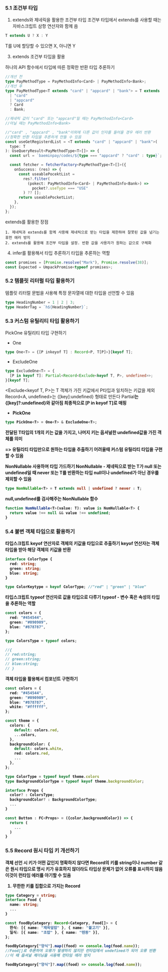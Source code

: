 ### 5.1 조건부 타입

1. extends와 제네릭을 활용한 조건부 타입
   조건부 타입에서 extends를 사용할 때는 자바스크립트 삼항 연산자와 함께 씀

```ts
T extends U ? X : Y
```

T를 U에 할당할 수 있으면 X, 아니면 Y

3. extends 조건부 타입을 활용

하나의 API 함수에서 타입에 따른 정확한 반환 타입 추론하기

```ts
//개선 전
type PayMethodType = PayMethodInfo<Card> | PayMethodInfo<Bank>;
//개선 후
type PayMethodType<T extends "card" | "appcard" | "bank"> = T extends
  | "card"
  | "appcard"
  ? Card
  : Bank;

//제네릭 값이 "card" 또는 "appcard"일 때는 PayMethodInfo<Card>
//아닐 때는 PayMethodInfo<Bank>

//"card" , "appcard" , "bank"이외에 다른 값이 인자를 들어올 경우 에러 반환
//정확한 반환 타입을 추론하게 만들 수 있음
const useGetRegisterdList = <T extends "card" | "appcard" | "bank">(
  type: T
): UseQueryResult<PayMethodType<T>[]> => {
  const url = `baeminpay/codes/${type === "appcard" ? "card" : type}`;

  const fetcher = fetcherFactory<PayMethodType<T>[]>({
    onSuccess: (res) => {
      const useablePocektList =
        res?.filter(
          (pokect: PayMethodInfo<Card> | PayMethodInfo<Bank>) =>
            pocket?.useType === "USE"
        ) ?? [];
      return useablePocketList;
    },
  });
};
```

extends를 활용한 장점

    1. 제네릭과 extends를 함께 사용해 제네릭으로 받는 타입을 제한하여 잘못된 값을 넘기는 휴먼 에러 방지
    2. extends를 활용해 조건부 타입을 설정. 반환 값을 사용자가 원하는 값으로 구체화

4. infer를 활용해서 타입 추론하기
   타입을 추론하는 역할

```ts
const promises = [Promise.resolve("Mark"), Promise.resolve(38)];
const Expected = UmpackPromise<typeof promises>;
```

### 5.2 템플릿 리터럴 타입 활용하기

템플릿 리터럴 문법을 사용해 특정 문자열에 대한 타입을 선언할 수 있음

```ts
type HeadingNumber = 1 | 2 | 3;
type HeaderTag = `h${HeadingNumber}`;
```

### 5.3 커스텀 유틸리티 타입 활용하기

PickOne 유틸리티 타입 구현하기

- One<T>

```ts
type One<T> = {[P inkeyof T] : Record<P, T[P]>}[keyof T];
```

- ExcludeOne<T>

```ts
type ExcludeOne<T> = {
  [P in keyof T]: Partial<Record<Exclude<keyof T, P>, undefined>>;
}[keyof T];
```

<Exclude<keyof T, P>는 T 객체가 가진 키값에서 P타입과 일치하는 키값을 제외
Record<A, undefined>는 {[key]:undefined} 형태로 만든다
Partial<B>는 {[key]?:undefined}와 같아짐
최종적으로 [P in keyof T]로 매핑

- PickOne<T>

```ts
type PickOne<T> = One<T> & ExcludeOne<T>;
```

전달된 T타입의 1개의 키는 값을 가지고, 나머지 키는 옵셔널한 undefined값을 가진 객체를 의미

=> 유틸리티 타입만으로 원하는 타입을 추출하기 어려울때 커스텀 유틸리티 타입을 구현할 수 있음

NonNullable 사용하며 타입 가드하기
NonNullable - 제네릭으로 받는 T가 null 또는 undefined일 때 never 또는 T를 반환하는 타입
null이나 undefined가 아닌 경우를 제외할 수 있음

```ts
type NonNullable<T> = T extends null | undefined ? never : T;
```

null,undefined를 검사해주는 NonNullable 함수

```ts
function NumNullable<T>(value: T): value is NumNullable<T> {
  return value !== null && value !== undefined;
}
```

### 5.4 불변 객체 타입으로 활용하기

타입스크립트 keyof 연산자로 객체의 키값을 타입으로 추출하기
keyof 연산자는 객체 타입을 받아 해당 객체의 키값을 반환

```ts
interface ColorType {
  red: string;
  green: string;
  blue: string;
}

type ColorKeytype = keyof ColorType; //"red" | "green" | "blue"
```

타입스크립트 typeof 연산자로 값을 타입으로 다루기
typeof - 변수 혹은 속성의 타입을 추론하는 역할

```ts
const colors = {
  red: "#454544",
  green: "#090909",
  blue: "#878787",
};

type ColorsType = typeof colors;

//{
// red:string;
// green:string;
// blue:string;
// }
```

객체 타입을 활용해서 컴포넌트 구현하기

```ts
const colors = {
  red: "#454544",
  green: "#090909",
  blue: "#878787",
  white: "#ffffff",
};

const theme = {
  colors: {
    default: colors.red,
    ...colors,
  },
  backgroundColor: {
    default: colors.white,
    red: colors.red,
    ...
  },
};

type ColorType = typeof keyof theme.colors
type BackgroundColorType = typeof keyof theme.backgroundColor;

interface Props {
  color? : ColorsType;
  backgroundColor? : BackgroundColorType;
  ...
}

const Button : FC<Props> = ({color,backgroundColor}) => {
  return (
    ...
  )
}
```

### 5.5 Record 원시 타입 키 개선하기

객체 선언 시 키가 어떤 값인지 명확하지 않다면 Record의 키를 string이나 number 같은 원시 타입으로 명시
키가 유효하지 않더라도 타입상 문제가 없어 오류를 표시하지 않음 이것이 런타임 에러를 야기할 수 있음

1. 무한한 키를 집합으로 가지는 Record

```ts
type Category = string;
interface Food {
  name: string;
  ...
}

const foodByCategory: Record<Category, Food[]> = {
  한식: [{ name: "제육덮밥" }, { name: "불고기" }],
  일식: [{ name: "초밥" }, { name: "텐동" }],
};

foodByCategory["양식"].map((food) => console.log(food.name));
//Food[]로 추론하여 오류가 발생하지 않지만 런타입에서 undefined가 되어 오류 반환
//이 때 옵셔널 체이닝을 사용해 런타임 에러 방지

foodByCategory["양식"]?.map((food) => console.log(food.name));

```
